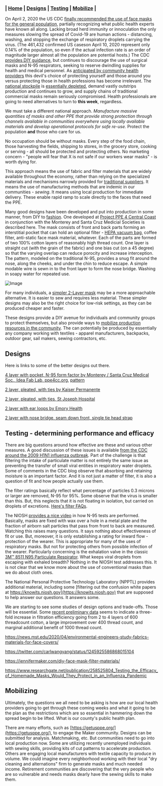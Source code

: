 ### | [Home](https://deculler.github.io/Covid-Cloth-Face-Masks/) | [Designs](#sectionDesigns) | [Testing](#sectionTest) | [Mobilize](#sectionMobilize) |

On April 2, 2020 the US CDC [finally recommended the use of face masks for the general population](https://www.cdc.gov/coronavirus/2019-ncov/prevent-getting-sick/cloth-face-cover.html), partially recognizing what public health experts have known all along.  Lacking broad herd immunity or innoculation the only measures slowing the spread of Covid-19 are human actions - distancing, washing, and stopping the exchange of respiratory droplets carrying the virus.  (The 461,432 confirmed US caseson  April 10, 2020 represent only 0.14% of the population, so even if the actual infection rate is an order of magnitude larger almost all the population are potential hosts.) The CDC [provides DIY guidance](https://www.cdc.gov/coronavirus/2019-ncov/prevent-getting-sick/diy-cloth-face-coverings.html), but continues to discourage the use of surgical masks and N-95 respirators, seeking to reserve dwindling supplies for health and medical personnel. As [anticipated by community health providers](https://ppe4cc.org) this devil's choice of protecting yourself and those around you versus protecting those in health professions has become irrelevant.  The [national stockpile](https://www.phe.gov/emergency/events/COVID19/SNS/Pages/default.aspx) is [essentially depleted](https://q13fox.com/2020/04/08/federal-stockpile-of-n95-respirators-other-protective-equipment-nearly-depleted/), demand vastly outstrips production and continues to grow, and supply chains of traditional commercial masks remain seriously compromised.  Health professionals are going to need alternatives to turn to **this week**, regardless.

We must take a different national approach.  *Manufacture massive quantities of masks and other PPE that provide strong protection through channels available in communities everywhere using locally available materials and develop operational protocols for safe re-use.*  Protect the population **and** those who care for us.  

No occupation should be without masks.  Every step of the food chain, those harvesting the fields, shipping to stores, in the grocery store, cooking or serving - all should be protected and protecting others.  No marketing concern - "people will fear that X is not safe if our workers wear masks" - is worth dying for.

This approach means the use of fabric and filter materials that are widely available throughout the economy, rather than relying on the specialized materials and mechanisms narrowly provided for [traditional suppliers](https://www.cdc.gov/niosh/npptl/topics/respirators/disp_part/n95list1.html).  It means the use of manufacturing methods that are indemic in our communities - *sewing*.  It means using local production for immediate delivery.  These enable rapid ramp to scale directly to the faces that need the PPE.

Many good designs have been developed and put into production in some manner, from DIY to [fashion](https://www.popsugar.com/fashion/fashion-brands-cotton-face-masks-coronavirus-47377462).  One developed at 
[Project PPE 4 Central Coast](http://ppe4cc.org) in conjunction with the Monterey and Santa Cruz Medicial Societies is described here.  The mask consists of front and back parts forming an interstitial pocket that can hold an optional filter - [ HEPA vacuum bag](https://www.huffpost.com/entry/best-materials-diy-face-masks-filters_l_5e8ce4c6c5b6e1a2e0fb4ada), coffee filter, anti-static face mask material, whatever.  Each of the parts are formed of two 100% cotton layers of
reasonably high thread count.  One layer is straight cut (with the grain of the fabric) and one bias cut (on a 45 degree) so that the varying overlap can reduce porocity and increase interception.  The pattern, modeled on the traditional N-95, provides a snug fit around the nose, along the cheeks, and under the chin to reduce escape.  A simple modable wire is sewn in to the front layer to form the nose bridge.  Washing in soapy water for repeated use.  

![Image](https://deculler.github.io/Covid-Cloth-Face-Masks/fourlayer.png)

For many individuals, a [simpler 2-Layer mask](https://about.kaiserpermanente.org/content/dam/internet/kp/comms/import/uploads/2020/03/02_COVID_Mask-Instructions_v9.pdf) may be a more approachable alternative.  It is easier to sew and requires less material.  These simpler designs may also be the right choice for low-risk settings, as they can be produced cheaper and faster.

These designs provide a DIY avenue for individuals and community groups to protect themselves, but also provide ways to [mobilize production resources in the community](http://goodtimes.sc/santa-cruz-news/new-santa-cruz-group-making-face-masks-for-covid-19-pandemic/).  The can potentially be produced by essentially any company working with textiles - apparel manufacturers, backpacks, outdoor gear, sail makers, sewing contractors, etc.

## <a id="sectionDesigns">Designs</a>

Here is links to some of the better designs out there.

[4 layer with pocket, N-95 form factor by Monterey / Santa Cruz Medical Soc., Idea Fab Lab, ppe4cc.org](https://drive.google.com/file/d/11M7ksfqt_asVxY2ketbAnHRGUKRfNtpD/view), [pattern](https://drive.google.com/file/d/1mYrU4wJRfEpEEGB8cxV031PBhWsyz8kp/view)

[2 layer, pleated, with ties by Kaiser Permanente](https://about.kaiserpermanente.org/content/dam/internet/kp/comms/import/uploads/2020/03/02_COVID_Mask-Instructions_v9.pdf)

[2 layer, pleated,  with ties, St Joseph Hospital](https://operationwecansewit.com/wp-content/uploads/2020/03/We-Can-Sew-It-Mask-Pattern-2.20.20-v4.pdf)

[2 layer with ear loops by Emory Health](https://www.emoryhealthcare.org/ui/pdfs/covid/9x15-cloth-mask-rectangle-picture-tutorial.pdf)

[2 layer with nose bridge, seam down front, single tie head strap](https://media.rainpos.com/4868/surgical_mask_with_ties_pins_rs.pdf?fbclid=IwAR1USpE_5h1X38TPJZcb6zQsx862NKNBWNGZpedgXPTHUH7y9ayx9QIxMQY)

## <a id="sectionTest">Testing - determining performance and efficacy</a>

There are big questions around how effective are these and various other measures.  A good discussion of these issues is available [from the CDC around the 2009 H1N1 influenza outbreak](https://blogs.cdc.gov/niosh-science-blog/2009/10/14/n95/).  Part of the challenge is that filtering the intake of particulate matter is not entirely the same issue as preventing the transfer of small viral entities in respiratory water droplets. Some of comments in the CDC blog observe that absorbing and retaining moisture is an important factor.  And it is not just a matter of filter, it is also a question of fit and how people actually use them.

The filter ratings basically reflect what percentage of particles 0.3 microns or larger are removed, N-95 for 95%. Some observe that the virus is smaller than this.  But, this neglects that it is not floating in isolation, but carried on droplets of excretions. [Here's filter FAQs](https://www.envirosafetyproducts.com/resources/dust-masks-whats-the-difference.html).

The NIOSH [provides a nice video](https://www.youtube.com/watch?v=-sY47zdE7YA) in how N-95 tests are performed.  Basically, masks are fixed with wax over a hole in a metal plate and the fraction of airborn salt particles that pass from front to back are measured.  Watching this raises many questions.  It says nothing about effectiveness of fit or use.  But, moreover, it is only establishing a rating for inward flow - protection of the wearer.  This is appropriate for many of the uses of respiratory masks.  But not for protecting others from possible infection of the wearer.  Particularly concerning is the exhalation valve in the classic [3M™ 8511 N95 Particulate Respirator](https://www.3m.com/3M/en_US/company-us/all-3m-products/~/3M-Particulate-Respirator-8511-N95-80-EA-Case/?N=5002385+3294780243&rt=rud).  What keeps viral droplets from escaping with exhaled breadth?  Nothing in the NIOSH test addresses this.  It is not clear that we know more about the use of conventional masks than we do about cloth ones.

The National Personal Protective Technology Laboratory (NPPTL) provides additional material, including some [filtering out the confusion white papers at https://knowits.niosh.gov](https://knowits.niosh.gov) that are supposed to help answer our questions.  It answers some.

We are starting to see some studies of design options and trade-offs.  Those will be essential.  Some [recent preliminary data](https://twitter.com/carlwangyang/status/1248657555720724481/photo/1) seems to indicate a three-fold increase in filtration efficiency going from 2 to 4 layers of 600 threadcount cotton, a large improvement over 400 thread count, and marginal additional benefit of 1000 thread count.  

https://news.mst.edu/2020/04/environmental-engineers-study-fabrics-materials-for-face-covers/

https://twitter.com/carlwangyang/status/1245925586868015104

https://jennifermaker.com/diy-face-mask-filter-materials/

https://www.researchgate.net/publication/258525804_Testing_the_Efficacy_of_Homemade_Masks_Would_They_Protect_in_an_Influenza_Pandemic

## <a id="sectionMobilize">Mobilizing</a>

Ultimately, the questions we all need to be asking is how are our local health providers going to get through these coming weeks and what it going to be the plan as the restrictions which are so essential in hammering down the spread begin to be lifted.  What is our county's public health plan.

There are many efforts, such as [https://getusppe.org/](https://getusppe.org/), to engage the Maker community.  Designs can be submitted for analysis.  Matchmaking, etc.  But communities need to go into local production now.  Some are utilizing recently unemployed individuals with sewing skills, providing kits of cut patterns to accelerate production.  Others are engaging local manufacturers with textile capacity to produce in volume.  We could imagine every neighborhood working with their local "dry cleaning and alternations" firm to generate masks and much needed income.  Retirement communities are discovering that the very people who are so vulnerable and needs masks dearly have the sewing skills to make them.










